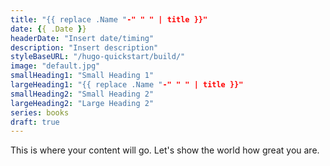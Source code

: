 ```yaml
---
title: "{{ replace .Name "-" " " | title }}"
date: {{ .Date }}
headerDate: "Insert date/timing"
description: "Insert description"
styleBaseURL: "/hugo-quickstart/build/"
image: "default.jpg"
smallHeading1: "Small Heading 1"
largeHeading1: "{{ replace .Name "-" " " | title }}"
smallHeading2: "Small Heading 2"
largeHeading2: "Large Heading 2"
series: books
draft: true
---
```

This is where your content will go. Let's show the world how great you are.
